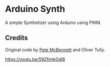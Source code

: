 # Arduino Synth

A simple Synthetizer using Arduino using PWM.

## Credits

Original code by [Pete McBennett](https://www.youtube.com/@petemcbennett6039/videos) and Oliver Tully.

https://youtu.be/59ZfimkGdl8
